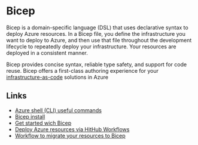 # Bicep

Bicep is a domain-specific language (DSL) that uses declarative syntax to deploy Azure resources. In a Bicep file, you define the infrastructure you want to deploy to Azure, and then use that file throughout the development lifecycle to repeatedly deploy your infrastructure. Your resources are deployed in a consistent manner.

Bicep provides concise syntax, reliable type safety, and support for code reuse. Bicep offers a first-class authoring experience for your [infrastructure-as-code](https://learn.microsoft.com/en-us/devops/deliver/what-is-infrastructure-as-code) solutions in Azure

## Links
- [Azure shell (CLI) useful commands](./documents/az-comends.md)
- [Bicep install](https://learn.microsoft.com/en-us/azure/azure-resource-manager/bicep/install)
- [Get started wich Bicep](./documents/get-started.md)
- [Deploy Azure resources via HitHub Workflows](./documents/git-hub-workflows.md)
- [Workflow to migrate your resources to Bicep](./documents/migrate-from-json-to-bicep.md)
